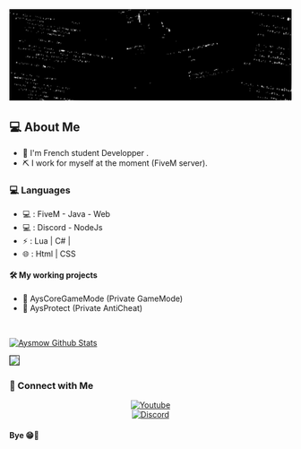 <img border="0" src="https://github.com/Aysmow/Aysmow/blob/main/02a4b92048705c6530bc0c6a48d2cf9fcb6a74d9.svg">

<h2> 💻 About Me </h2>

- 🏴 I'm French student Developper .
- ⛏️ I work for myself at the moment (FiveM server).

<h3> 💻 Languages </h3>

- 💻 : FiveM - Java - Web
- 💻 : Discord - NodeJs
- ⚡ : Lua  | C# |
- 🌐 : Html | CSS

<h4> 🛠️ My working projects </h4>

- 🐉 AysCoreGameMode (Private GameMode)
- 🌲 AysProtect (Private AntiCheat)

<br/>

[![Aysmow Github Stats](https://github-readme-stats.vercel.app/api?username=Aysmow&show_icons=true)](https://github.com/Aysmow)

<img border="1" src="https://media0.giphy.com/media/v1.Y2lkPTc5MGI3NjExbjFiMWNmeHB1dGVlcjNiZmszY3gxeXVqc3Zhem9hazkwYm9uZ3ptciZlcD12MV9pbnRlcm5hbF9naWZfYnlfaWQmY3Q9Zw/bGgsc5mWoryfgKBx1u/giphy.gif">

<h3> 📱 Connect with Me </h3>

<p align="center">
  <a href="https://www.youtube.com/@Aysmoww?view_as=subscriber"><img alt="Youtube" src="https://img.shields.io/badge/YouTube-Aysmow-red?style=flat-square&logo=youtube"></a> <br>
    <a href="https://discord.com/users/1189230214912413770"><img alt="Discord" src="https://img.shields.io/badge/Discord-Aysmow-blue?style=flat-square&logo=discord"></a> <br>
  
  <h4> Bye 😁👋 </h4>
